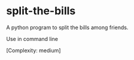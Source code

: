# split-the-bills
A python program to split the bills among friends. 

Use in command line

[Complexity: medium]